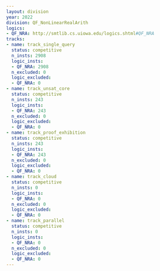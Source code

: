 ```yaml
---
layout: division
year: 2022
division: QF_NonLinearRealArith
logics: 
- QF_NRA: http://smtlib.cs.uiowa.edu/logics.shtml#QF_NRA
tracks:
- name: track_single_query
  status: competitive
  n_insts: 2908
  logic_insts:
  - QF_NRA: 2908
  n_excluded: 0
  logic_excluded:
  - QF_NRA: 0
- name: track_unsat_core
  status: competitive
  n_insts: 243
  logic_insts:
  - QF_NRA: 243
  n_excluded: 0
  logic_excluded:
  - QF_NRA: 0
- name: track_proof_exhibition
  status: competitive
  n_insts: 243
  logic_insts:
  - QF_NRA: 243
  n_excluded: 0
  logic_excluded:
  - QF_NRA: 0
- name: track_cloud
  status: competitive
  n_insts: 0
  logic_insts:
  - QF_NRA: 0
  n_excluded: 0
  logic_excluded:
  - QF_NRA: 0
- name: track_parallel
  status: competitive
  n_insts: 0
  logic_insts:
  - QF_NRA: 0
  n_excluded: 0
  logic_excluded:
  - QF_NRA: 0
---
```


